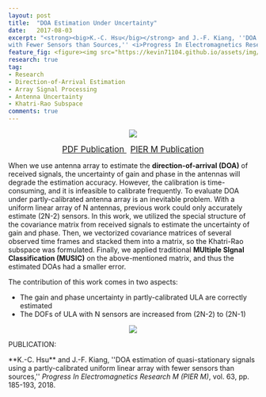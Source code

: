 ```yaml
---
layout: post
title:  "DOA Estimation Under Uncertainty"
date:   2017-08-03
excerpt: "<strong><big>K.-C. Hsu</big></strong> and J.-F. Kiang, ''DOA Estimation of Quasi-Stationary Signals Using a Partly-Calibrated Uniform Linear Array
with Fewer Sensors than Sources,'' <i>Progress In Electromagnetics Research M (PIER M)</i>, vol. 63, pp. 185-193, 2018."
feature_fig: <figure><img src="https://kevin71104.github.io/assets/img/DOA_UNCERTAINTY/Estimation_Compare.jpg"></figure>
research: true
tag:
- Research
- Direction-of-Arrival Estimation
- Array Signal Processing
- Antenna Uncertainty
- Khatri-Rao Subspace
comments: true
---
```

<center>
<figure>
	<img src="https://kevin71104.github.io/assets/img/DOA_UNCERTAINTY/flow_chart.jpg">
</figure>
</center>

<center>
	<a href="https://kevin71104.github.io/assets/document/DOA_UNCERTAINTY.pdf" target="_blank" class="btn btn-danger">
		<span style="font-size: 120%;">
		PDF Publication
		</span>
	</a>
	&nbsp;
	<a href="http://www.jpier.org/PIERM/pier.php?paper=17080306" target="_blank" class="btn btn-warning">
		<span style="font-size: 120%;">
		PIER M Publication
		</span>
	</a>
</center>

When we use antenna array to estimate the **direction-of-arrival (DOA)** of received signals, 
the uncertainty of gain and phase in the antennas will degrade the estimation accuracy.
However, the calibration is time-consuming, and it is infeasible to calibrate frequently.
To evaluate DOA under partly-calibrated antenna array is an inevitable problem.
With a uniform linear array of N antennas, previous work could only accurately estimate (2N-2) sensors.
In this work, we utilized the special structure of the covariance matrix from received signals to estimate the uncertainty of gain and phase.
Then, we vectorized covariance matrices of several observed time frames and stacked them into a matrix, 
so the Khatri-Rao subspace was formulated.
Finally, we applied traditional **MUltiple SIgnal Classification (MUSIC)** on the above-mentioned matrix, 
and thus the estimated DOAs had a smaller error.

The contribution of this work comes in two aspects:
- The gain and phase uncertainty in partly-calibrated ULA are correctly estimated
- The DOFs of ULA with N sensors are increased from (2N-2) to (2N-1)

<center>
<figure>
	<img src="https://kevin71104.github.io/assets/img/DOA_UNCERTAINTY/Estimation_Compare.jpg">
</figure>
</center>

<p class="double_underline">PUBLICATION:</p>
**K.-C. Hsu** and J.-F. Kiang, 
''DOA estimation of quasi-stationary signals using a partly-calibrated uniform linear array
with fewer sensors than sources,'' 
<i>Progress In Electromagnetics Research M (PIER M)</i>, vol. 63, pp. 185-193, 2018.


